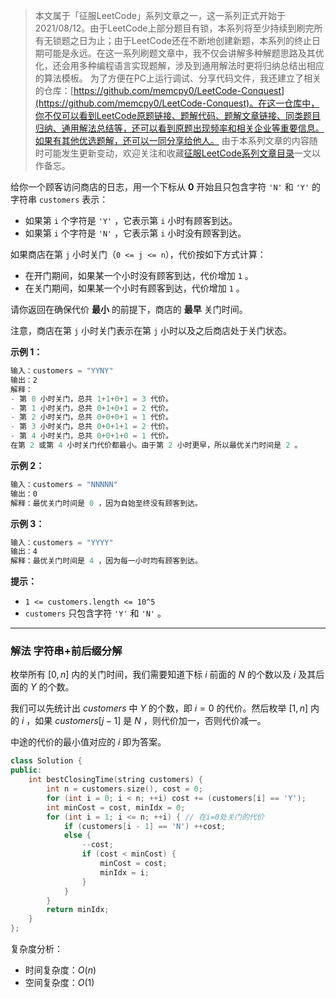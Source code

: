 > 本文属于「征服LeetCode」系列文章之一，这一系列正式开始于2021/08/12。由于LeetCode上部分题目有锁，本系列将至少持续到刷完所有无锁题之日为止；由于LeetCode还在不断地创建新题，本系列的终止日期可能是永远。在这一系列刷题文章中，我不仅会讲解多种解题思路及其优化，还会用多种编程语言实现题解，涉及到通用解法时更将归纳总结出相应的算法模板。
> <b></b>
> 为了方便在PC上运行调试、分享代码文件，我还建立了相关的仓库：[https://github.com/memcpy0/LeetCode-Conquest](https://github.com/memcpy0/LeetCode-Conquest)。在这一仓库中，你不仅可以看到LeetCode原题链接、题解代码、题解文章链接、同类题目归纳、通用解法总结等，还可以看到原题出现频率和相关企业等重要信息。如果有其他优选题解，还可以一同分享给他人。
> <b></b>
> 由于本系列文章的内容随时可能发生更新变动，欢迎关注和收藏[征服LeetCode系列文章目录](https://memcpy0.blog.csdn.net/article/details/119656559)一文以作备忘。

给你一个顾客访问商店的日志，用一个下标从 **0** 开始且只包含字符 `'N'` 和 `'Y'` 的字符串 `customers` 表示：
- 如果第 `i` 个字符是 `'Y'` ，它表示第 `i` 小时有顾客到达。
- 如果第 `i` 个字符是 `'N'` ，它表示第 `i` 小时没有顾客到达。

如果商店在第 `j` 小时关门（`0 <= j <= n`），代价按如下方式计算：
- 在开门期间，如果某一个小时没有顾客到达，代价增加 `1` 。
- 在关门期间，如果某一个小时有顾客到达，代价增加 `1` 。

请你返回在确保代价 **最小** 的前提下，商店的 **最早** 关门时间。

注意，商店在第 `j` 小时关门表示在第 `j` 小时以及之后商店处于关门状态。

**示例 1：**
```js
输入：customers = "YYNY"
输出：2
解释：
- 第 0 小时关门，总共 1+1+0+1 = 3 代价。
- 第 1 小时关门，总共 0+1+0+1 = 2 代价。
- 第 2 小时关门，总共 0+0+0+1 = 1 代价。
- 第 3 小时关门，总共 0+0+1+1 = 2 代价。
- 第 4 小时关门，总共 0+0+1+0 = 1 代价。
在第 2 或第 4 小时关门代价都最小。由于第 2 小时更早，所以最优关门时间是 2 。
```
**示例 2：**
```js
输入：customers = "NNNNN"
输出：0
解释：最优关门时间是 0 ，因为自始至终没有顾客到达。
```
**示例 3：**
```js
输入：customers = "YYYY"
输出：4
解释：最优关门时间是 4 ，因为每一小时均有顾客到达。
```
**提示：**
- `1 <= customers.length <= 10^5`
- `customers` 只包含字符 `'Y'` 和 `'N'` 。

---
### 解法 字符串+前后缀分解
枚举所有 $[0,n]$ 内的关门时间，我们需要知道下标 $i$ 前面的 $N$ 的个数以及 $i$ 及其后面的 $Y$ 的个数。

我们可以先统计出 $customers$ 中 $Y$ 的个数，即 $i=0$ 的代价。然后枚举 $[1,n]$ 内的 $i$ ，如果 $customers[j−1]$ 是 $N$ ，则代价加一，否则代价减一。

中途的代价的最小值对应的 $i$ 即为答案。
```cpp
class Solution {
public:
    int bestClosingTime(string customers) {
        int n = customers.size(), cost = 0;
        for (int i = 0; i < n; ++i) cost += (customers[i] == 'Y');
        int minCost = cost, minIdx = 0;
        for (int i = 1; i <= n; ++i) { // 在i=0处关门的代价
            if (customers[i - 1] == 'N') ++cost;
            else {
                --cost;
                if (cost < minCost) {
                    minCost = cost;
                    minIdx = i;
                }
            }
        }
        return minIdx;
    }
};
```
复杂度分析：
- 时间复杂度：$O(n)$
- 空间复杂度：$O(1)$
